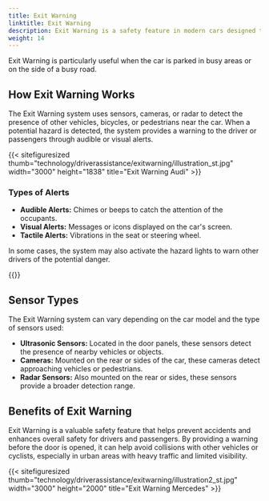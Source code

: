 ```yaml
---
title: Exit Warning
linktitle: Exit Warning
description: Exit Warning is a safety feature in modern cars designed to alert drivers and passengers of potential hazards when exiting the vehicle.
weight: 14
---
```

<!-- markdownlint-disable MD033 -->

Exit Warning is particularly useful when the car is parked in busy areas or on the side of a busy road.

## How Exit Warning Works

The Exit Warning system uses sensors, cameras, or radar to detect the presence of other vehicles, bicycles, or pedestrians near the car. When a potential hazard is detected, the system provides a warning to the driver or passengers through audible or visual alerts.

{{< sitefiguresized thumb="technology/driverassistance/exitwarning/illustration_st.jpg" width="3000" height="1838" title="Exit Warning Audi" >}}

### Types of Alerts

- **Audible Alerts:** Chimes or beeps to catch the attention of the occupants.
- **Visual Alerts:** Messages or icons displayed on the car's screen.
- **Tactile Alerts:** Vibrations in the seat or steering wheel.

In some cases, the system may also activate the hazard lights to warn other drivers of the potential danger.

{{<evkxdisplayaddarticle />}}

## Sensor Types

The Exit Warning system can vary depending on the car model and the type of sensors used:

- **Ultrasonic Sensors:** Located in the door panels, these sensors detect the presence of nearby vehicles or objects.
- **Cameras:** Mounted on the rear or sides of the car, these cameras detect approaching vehicles or pedestrians.
- **Radar Sensors:** Also mounted on the rear or sides, these sensors provide a broader detection range.

## Benefits of Exit Warning

Exit Warning is a valuable safety feature that helps prevent accidents and enhances overall safety for drivers and passengers. By providing a warning before the door is opened, it can help avoid collisions with other vehicles or cyclists, especially in urban areas with heavy traffic and limited visibility.

{{< sitefiguresized thumb="technology/driverassistance/exitwarning/illustration2_st.jpg" width="3000" height="2000" title="Exit Warning Mercedes" >}}

